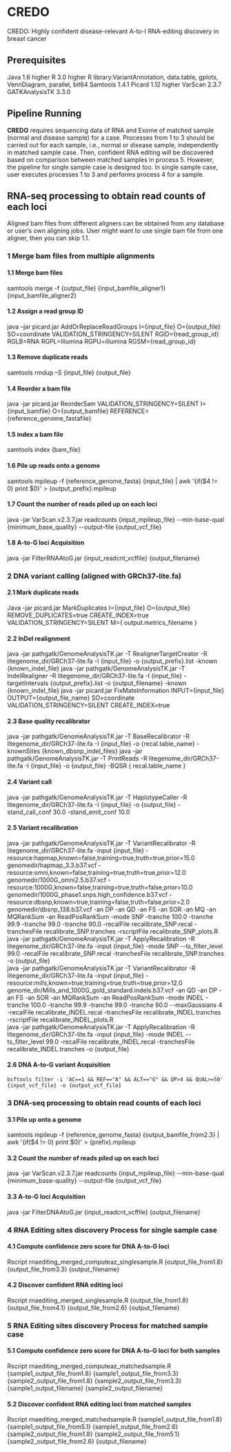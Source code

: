 # CREDO
CREDO: Highly confident disease-relevant A-to-I RNA-editing discovery in breast cancer

## Prerequisites

Java 1.6 higher
R 3.0 higher
R library:VariantAnnotation, data.table, gplots, VennDiagram, parallel, bit64
Samtools 1.4.1
Picard 1.12 higher
VarScan 2.3.7
GATKAnalysisTK 3.3.0

## Pipeline Running

**CREDO** requires sequencing data of RNA and Exome of matched sample (normal and disease sample) for a case. Processes from 1 to 3 should be carried out for each sample, i.e., normal or disease sample, independently in matched sample case. Then, confident RNA editing will be discovered based on comparison between matched samples in process 5. However, the pipeline for single sample case is designed too. In single sample case, user executes processes 1 to 3 and performs process 4 for a sample.

## RNA-seq processing to obtain read counts of each loci
Aligned bam files from different aligners can be obtained from any database or user’s own aligning jobs. User might want to use single bam file from one aligner, then you can skip 1.1. 

### 1 Merge bam files from multiple alignments

#### 1.1 Merge bam files
samtools merge -f {output_file} {input_bamfile_aligner1} {input_bamfile_aligner2}

#### 1.2 Assign a read group ID
java –jar picard.jar AddOrReplaceReadGroups I={input_file} O={output_file} SO=coordinate VALIDATION_STRINGENCY=SILENT RGID={read_group_id} RGLB=RNA RGPL=Illumina RGPU=illumina  RGSM={read_group_id}

#### 1.3 Remove duplicate reads 
samtools rmdup –S {input_file} {output_file}

#### 1.4 Reorder a bam file
java -jar picard.jar ReorderSam VALIDATION_STRINGENCY=SILENT  I={input_bamfile} O={output_bamfile} REFERENCE={reference_genome_fastafile}

#### 1.5 index a bam file
samtools index {bam_file}

#### 1.6 Pile up reads onto a genome
samtools mpileup -f {reference_genome_fasta} {input_file} | awk '{if($4 != 0) print $0}'  > {output_prefix}.mpileup

#### 1.7 Count the number of reads piled up on each loci
java -jar VarScan.v2.3.7.jar readcounts {input_mpileup_file} --min-base-qual {minimum_base_quality}  --output-file  {output_vcf_file}

#### 1.8 A-to-G loci Acquisition
java -jar FilterRNAAtoG.jar {input_readcnt_vcffile}  {output_filename}

### 2 DNA variant calling (aligned with GRCh37-lite.fa)

#### 2.1 Mark duplicate reads
Java -jar picard.jar MarkDuplicates I={input_file} O={output_file} REMOVE_DUPLICATES=true CREATE_INDEX=true VALIDATION_STRINGENCY=SILENT M={ output.metrics_filename }

#### 2.2 InDel realignment
java -jar pathgatk/GenomeAnalysisTK.jar -T RealignerTargetCreator -R litegenome_dir/GRCh37-lite.fa -I {input_file} -o {output_prefix}.list -known {known_indel_file} 
java -jar pathgatk/GenomeAnalysisTK.jar -T IndelRealigner -R litegenome_dir/GRCh37-lite.fa -I {input_file} -targetIntervals {output_prefix}.list -o {output_filename} -known {known_indel_file}
java -jar picard.jar FixMateInformation INPUT={input_file} OUTPUT={output_file_name} SO=coordinate VALIDATION_STRINGENCY=SILENT CREATE_INDEX=true

#### 2.3 Base quality recalibrator
java -jar pathgatk/GenomeAnalysisTK.jar -T BaseRecalibrator -R litegenome_dir/GRCh37-lite.fa -I {input_file} -o {recal.table_name} -knownSites {known_dbsnp_indel_files} 
java -jar pathgatk/GenomeAnalysisTK.jar -T PrintReads -R litegenome_dir/GRCh37-lite.fa -I {input_file} -o {output_file} -BQSR { recal.table_name }

#### 2.4 Variant call
java -jar pathgatk/GenomeAnalysisTK.jar -T HaplotypeCaller -R litegenome_dir/GRCh37-lite.fa -I {input_file} -o {output_file}  -stand_call_conf 30.0 -stand_emit_conf 10.0

#### 2.5 Variant recalibration
java -jar pathgatk/GenomeAnalysisTK.jar -T VariantRecalibrator -R litegenome_dir/GRCh37-lite.fa -input {input_file} -resource:hapmap,known=false,training=true,truth=true,prior=15.0 genomedir/hapmap_3.3.b37.vcf  -resource:omni,known=false,training=true,truth=true,prior=12.0 genomedir/1000G_omni2.5.b37.vcf -resource:1000G,known=false,training=true,truth=false,prior=10.0 genomedir/1000G_phase1.snps.high_confidence.b37.vcf  -resource:dbsnp,known=true,training=false,truth=false,prior=2.0 genomedir/dbsnp_138.b37.vcf  -an DP -an QD -an FS -an SOR -an MQ -an MQRankSum -an ReadPosRankSum -mode SNP -tranche 100.0 -tranche 99.9 -tranche 99.0 -tranche 90.0 -recalFile recalibrate_SNP.recal -tranchesFile recalibrate_SNP.tranches -rscriptFile recalibrate_SNP_plots.R                
java -jar pathgatk/GenomeAnalysisTK.jar -T ApplyRecalibration -R  litegenome_dir/GRCh37-lite.fa -input {input_file} -mode SNP --ts_filter_level 99.0 -recalFile recalibrate_SNP.recal -tranchesFile recalibrate_SNP.tranches -o {output_file}                
java -jar pathgatk/GenomeAnalysisTK.jar -T VariantRecalibrator -R litegenome_dir/GRCh37-lite.fa -input {input_file} -resource:mills,known=true,training=true,truth=true,prior=12.0 genome_dir/Mills_and_1000G_gold_standard.indels.b37.vcf -an QD -an DP -an FS -an SOR -an MQRankSum -an ReadPosRankSum  -mode INDEL -tranche 100.0 -tranche 99.9 -tranche 99.0 -tranche 90.0 --maxGaussians 4 -recalFile recalibrate_INDEL.recal -tranchesFile recalibrate_INDEL.tranches -rscriptFile recalibrate_INDEL_plots.R                
java -jar pathgatk/GenomeAnalysisTK.jar -T ApplyRecalibration -R litegenome_dir/GRCh37-lite.fa -input {input_file} -mode INDEL --ts_filter_level 99.0 -recalFile recalibrate_INDEL.recal -tranchesFile recalibrate_INDEL.tranches -o {output_file}

#### 2.6 DNA A-to-G variant Acquisition
	bcftools filter -i 'AC==1 && REF=="A" && ALT=="G" && DP>4 && QUAL>=50' {input_vcf_file} -o {output_vcf_file}

### 3 DNA-seq processing to obtain read counts of each loci

#### 3.1 Pile up onto a genome
samtools mpileup -f {reference_genome_fasta} {output_bamfile_from2.3} | awk '{if($4 != 0) print $0}'  > {prefix}.mpileup

#### 3.2 Count the number of reads piled up on each loci
java -jar VarScan.v2.3.7.jar readcounts {input_mpileup_file} --min-base-qual {minimum_base-quality}  --output-file  {output_vcf_file}

#### 3.3 A-to-G loci Acquisition
java -jar FilterDNAAtoG.jar {input_readcnt_vcffile}  {output_filename}

### 4 RNA Editing sites discovery Process for single sample case

#### 4.1 Compute confidence zero score for DNA A-to-G loci
Rscript rnaediting_merged_computeaz_singlesample.R {output_file_from1.8} {output_file_from3.3} {output_filename}

#### 4.2 Discover confident RNA editing loci
Rscript rnaediting_merged_singlesample.R {output_file_from1.8} {output_file_from4.1} {output_file_from2.6} {output_filename}

### 5 RNA Editing sites discovery Process for matched sample case

#### 5.1 Compute confidence zero score for DNA A-to-G loci for both samples
Rscript rnaediting_merged_computeaz_matchedsample.R {sample1_output_file_from1.8} {sample1_output_file_from3.3} {sample2_output_file_from1.8} {sample2_output_file_from3.3} {sample1_output_filename} {sample2_output_filename}

#### 5.2 Discover confident RNA editing loci from matched samples
Rscript rnaediting_merged_matchedsample.R {sample1_output_file_from1.8} {sample1_output_file_from5.1} {sample1_output_file_from2.6} {sample2_output_file_from1.8} {sample2_output_file_from5.1} {sample2_output_file_from2.6}   {output_filename}

